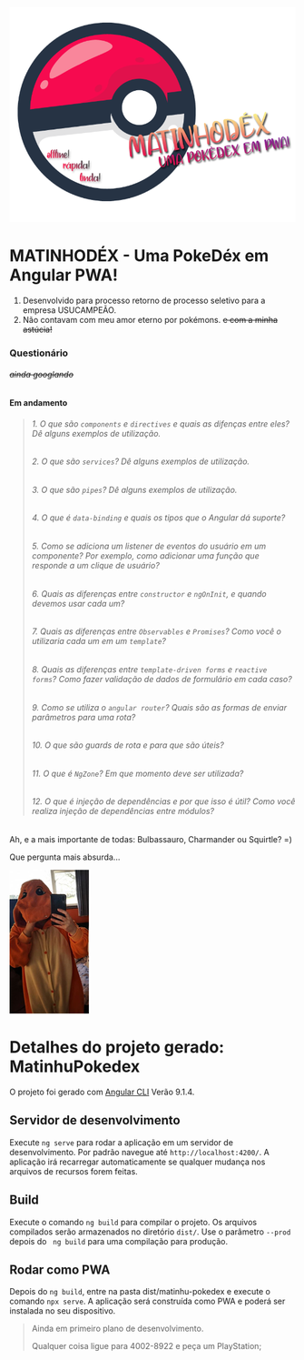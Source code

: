 ![MatinhoDex](matinhuDexLogo.png)

# MATINHODÉX - Uma PokeDéx em Angular PWA! 

1. Desenvolvido para processo retorno de processo seletivo para a empresa USUCAMPEÃO.
1. Não contavam com meu amor eterno por pokémons. ~~e com a minha astúcia!~~


### Questionário 
###### ~~ainda googlando~~
#### Em andamento
>###### 1. O que são ``components`` e ``directives`` e quais as difenças entre eles? Dê alguns exemplos de utilização.
>###### 2. O que são ``services``? Dê alguns exemplos de utilização.
>###### 3. O que são ``pipes``? Dê alguns exemplos de utilização.
>###### 4. O que é ``data-binding`` e quais os tipos que o Angular dá suporte?
>###### 5. Como se adiciona um *listener* de eventos do usuário em um componente? Por exemplo, como adicionar uma função que responde a um clique de usuário?
>###### 6. Quais as diferenças entre ``constructor`` e ``ngOnInit``, e quando devemos usar cada um?
>###### 7. Quais as diferenças entre ``Observables`` e ``Promises``? Como você o utilizaria cada um em um ``template``?
>###### 8. Quais as diferenças entre ``template-driven forms`` e ``reactive forms``? Como fazer validação de dados de formulário em cada caso?
>###### 9.  Como se utiliza o ``angular router``? Quais são as formas de enviar parâmetros para uma rota?
>###### 10.  O que são *guards de rota* e para que são úteis?
>###### 11. O que é ``NgZone``? Em que momento deve ser utilizada?
>###### 12. O que é *injeção de dependências* e por que isso é útil? Como você realiza injeção de dependências entre módulos?

Ah, e a mais importante de todas: Bulbassauro, Charmander ou Squirtle? =)

Que pergunta mais absurda...

![Que pergunta mais absurda...](naosoueu.png)




# Detalhes do projeto gerado: MatinhuPokedex

O projeto foi gerado com [Angular CLI](https://github.com/angular/angular-cli) Verão  9.1.4.

## Servidor de desenvolvimento

Execute  `ng serve` para rodar a aplicação em um servidor de desenvolvimento. Por padrão navegue até  `http://localhost:4200/`. A aplicação irá recarregar automaticamente se qualquer mudança nos arquivos de recursos forem feitas.

## Build

Execute o comando  `ng build` para compilar o projeto. Os arquivos compilados serão armazenados no diretório `dist/`. Use o parâmetro  `--prod` depois do `` ng build``  para uma compilação para produção.

## Rodar como PWA

Depois do `ng build`, entre na pasta dist/matinhu-pokedex e execute o comando `npx serve`. A aplicação será construída como PWA e poderá ser instalada no seu dispositivo.


> Ainda em primeiro plano de desenvolvimento.
>
> Qualquer coisa ligue para 4002-8922 e peça  um PlayStation; 